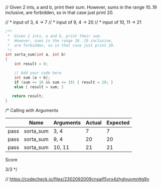 // Given 2 ints, a and b, print their sum. However, sums in the range 10..19 inclusive, are forbidden, so in that case just print 20.

// * input of 3, 4 → 7
// * input of 9, 4 → 20
// * input of 10, 11 → 21

```cpp
/**
 *  Given 2 ints, a and b, print their sum. 
 *  However, sums in the range 10..19 inclusive, 
 *  are forbidden, so in that case just print 20. 
 */
int sorta_sum(int a, int b)
{
    int result = 0;

    // Add your code here
    int sum {a + b};
    if (sum >= 10 && sum <= 19) { result = 20; }
    else { result = sum; }
   
   return result;
}
```

/*
Calling with Arguments

| |Name|Arguments|Actual|Expected|
|---|---|---|---|---|
|pass|sorta_sum|3, 4|7|7|
|pass|sorta_sum|9, 4|20|20|
|pass|sorta_sum|10, 11|21|21|

Score

3/3
\*/

// https://codecheck.io/files/2302092009cnsajf5yrx4zhglyuymnltg9v